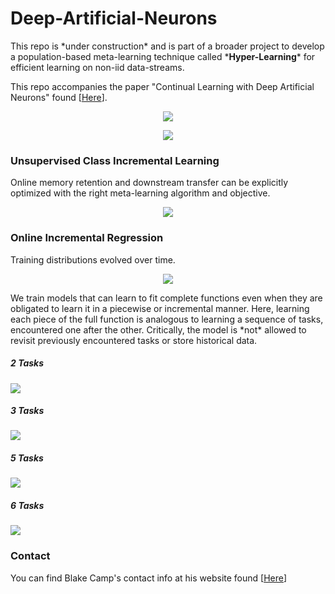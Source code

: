 # Deep-Artificial-Neurons

<p>This repo is *under construction* and is part of a broader project to develop a population-based meta-learning technique called *<b>Hyper-Learning</b>* for efficient learning on non-iid data-streams.</p>  

<p>This repo accompanies the paper "Continual Learning with Deep Artificial Neurons" found [<a href="https://openreview.net/forum?id=B94Nrz1Tbq">Here</a>].</p>
<p align="center">
  <img src="https://github.com/blake-camp/Deep-Artificial-Neurons/blob/main/hyper_learning_gif.gif"/>
</p>

<p align="center">
  <img src="https://github.com/blake-camp/Deep-Artificial-Neurons/blob/main/DANs_abstract_clean.png"/>
</p>

<h3>Unsupervised Class Incremental Learning</h3>
<p>Online memory retention and downstream transfer can be explicitly optimized with the right meta-learning algorithm and objective.</p>
<p align="center">
  <img src="https://github.com/blake-camp/Deep-Artificial-Neurons/blob/main/UCIL.gif"/>
</p>

<h3>Online Incremental Regression</h3>
<p>Training distributions evolved over time.</p>
<p align="center">
  <img src="https://github.com/blake-camp/Deep-Artificial-Neurons/blob/main/smooth_CL5.gif"/>
</p>
<p>We train models that can learn to fit complete functions even when they are obligated to learn it in a piecewise or incremental manner. Here, learning each piece of the full function is analogous to learning a sequence of tasks, encountered one after the other. Critically, the model is *not* allowed to revisit previously encountered tasks or store historical data.</p>
<h5>2 Tasks</h5>
<img src="https://github.com/blake-camp/Deep-Artificial-Neurons/blob/main/2_task_CL.gif"/>

<h5>3 Tasks</h5>
<img src="https://github.com/blake-camp/Deep-Artificial-Neurons/blob/main/3task2.gif"/>

<h5>5 Tasks</h5>
<img src="https://github.com/blake-camp/Deep-Artificial-Neurons/blob/main/5task.gif"/>

<h5>6 Tasks</h5>
<img src="https://github.com/blake-camp/Deep-Artificial-Neurons/blob/main/6task.gif"/>
</br>
<h3>Contact</h3>
<p>You can find Blake Camp's contact info at his website found [<a href='https://blake-camp.github.io/'>Here</a>]</p>

